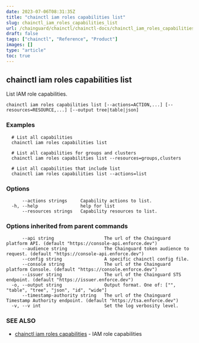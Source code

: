 ```yaml
---
date: 2023-07-06T08:31:35Z
title: "chainctl iam roles capabilities list"
slug: chainctl_iam_roles_capabilities_list
url: /chainguard/chainctl/chainctl-docs/chainctl_iam_roles_capabilities_list/
draft: false
tags: ["chainctl", "Reference", "Product"]
images: []
type: "article"
toc: true
---
```

## chainctl iam roles capabilities list

List IAM role capabilities.

```
chainctl iam roles capabilities list [--actions=ACTION,...] [--resources=RESOURCE,...] [--output tree|table|json]
```

### Examples

```
  # List all capabilities
  chainctl iam roles capabilities list
  
  # List all capabilities for groups and clusters
  chainctl iam roles capabilities list --resources=groups,clusters
  
  # List all capabilities that include list
  chainctl iam roles capabilities list --actions=list
```

### Options

```
      --actions strings     Capability actions to list.
  -h, --help                help for list
      --resources strings   Capability resources to list.
```

### Options inherited from parent commands

```
      --api string                   The url of the Chainguard platform API. (default "https://console-api.enforce.dev")
      --audience string              The Chainguard token audience to request. (default "https://console-api.enforce.dev")
      --config string                A specific chainctl config file.
      --console string               The url of the Chainguard platform Console. (default "https://console.enforce.dev")
      --issuer string                The url of the Chainguard STS endpoint. (default "https://issuer.enforce.dev")
  -o, --output string                Output format. One of: ["", "table", "tree", "json", "id", "wide"]
      --timestamp-authority string   The url of the Chainguard Timestamp Authority endpoint. (default "https://tsa.enforce.dev")
  -v, --v int                        Set the log verbosity level.
```

### SEE ALSO

* [chainctl iam roles capabilities](/chainguard/chainctl/chainctl-docs/chainctl_iam_roles_capabilities/)	 - IAM role capabilities

